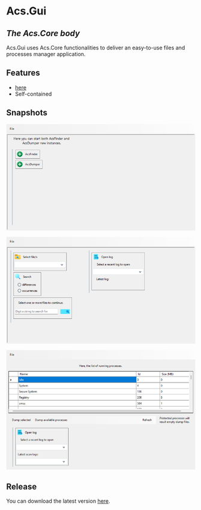 # Acs.Gui
## _The Acs.Core body_

Acs.Gui uses Acs.Core functionalities to deliver an easy-to-use files and processes manager application.

## Features

- [here](https://github.com/HackingSgravato/Acs.Core/blob/master/README.md)
- Self-contained

## Snapshots

![Acs](https://raw.githubusercontent.com/HackingSgravato/Acs.Gui/master/Acs.Gui.png)

![AcsFinder](https://raw.githubusercontent.com/HackingSgravato/Acs.Gui/master/Acs.Gui-Finder.png)

![AcsDumper](https://raw.githubusercontent.com/HackingSgravato/Acs.Gui/master/Acs.Gui-Dumper.png)

## Release

You can download the latest version [here](https://github.com/HackingSgravato/Acs.Gui/releases/tag/v1.0.1.1).
